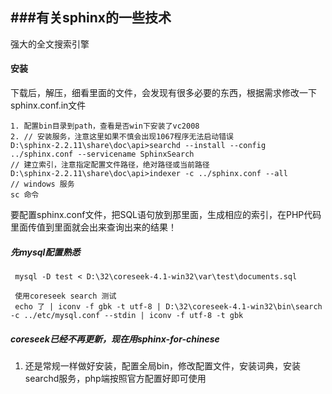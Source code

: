 ###有关sphinx的一些技术
-----
强大的全文搜索引擎
#### 安装
下载后，解压，细看里面的文件，会发现有很多必要的东西，根据需求修改一下sphinx.conf.in文件
```
1. 配置bin目录到path，查看是否win下安装了vc2008
2. // 安装服务，注意这里如果不慎会出现1067程序无法启动错误
D:\sphinx-2.2.11\share\doc\api>searchd --install --config ../sphinx.conf --servicename SphinxSearch
// 建立索引，注意指定配置文件路径，绝对路径或当前路径
D:\sphinx-2.2.11\share\doc\api>indexer -c ../sphinx.conf --all
// windows 服务
sc 命令

```
要配置sphinx.conf文件，把SQL语句放到那里面，生成相应的索引，在PHP代码里面传值到里面就会出来查询出来的结果！

##### 先mysql配置熟悉
```
 mysql -D test < D:\32\coreseek-4.1-win32\var\test\documents.sql

 使用coreseek search 测试
 echo 了 | iconv -f gbk -t utf-8 | D:\32\coreseek-4.1-win32\bin\search -c ../etc/mysql.conf --stdin | iconv -f utf-8 -t gbk
```
##### coreseek已经不再更新，现在用sphinx-for-chinese 
1. 还是常规一样做好安装，配置全局bin，修改配置文件，安装词典，安装searchd服务，php端按照官方配置好即可使用

